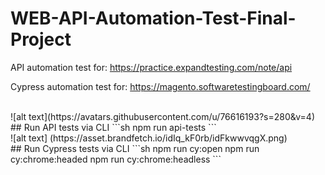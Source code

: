 # WEB-API-Automation-Test-Final-Project

API automation test for: https://practice.expandtesting.com/note/api

Cypress automation test for: https://magento.softwaretestingboard.com/ 

<span align="center">


 <br/>
![alt text](https://avatars.githubusercontent.com/u/76616193?s=280&v=4)
  
<br/>
## Run API tests via CLI
```sh
npm run api-tests
```
<br/>
![alt text] (https://asset.brandfetch.io/idIq_kF0rb/idFkwwvqgX.png)
  
  <br/>
## Run Cypress tests via CLI
```sh
npm run cy:open
npm run cy:chrome:headed
npm run cy:chrome:headless
```
  
  </span>
